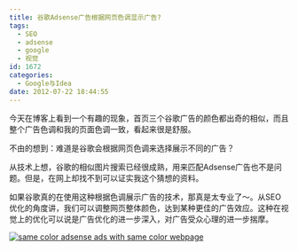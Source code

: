 ```yaml
---
title: 谷歌Adsense广告根据网页色调显示广告?
tags:
  - SEO
  - adsense
  - google
  - 视觉
id: 1672
categories:
  - Google与Idea
date: 2012-07-22 18:44:55
---
```


今天在博客上看到一个有趣的现象，首页三个谷歌广告的颜色都出奇的相似，而且整个广告色调和我的页面色调一致，看起来很是舒服。

不由的想到：难道是谷歌会根据网页色调来选择展示不同的广告？

从技术上想，谷歌的相似图片搜索已经很成熟，用来匹配Adsense广告也不是问题。但是，在网上却找不到可以证实我这个猜想的资料。

如果谷歌真的在使用这种根据色调展示广告的技术，那真是太专业了～。从SEO优化的角度讲，我们可以调整网页整体颜色，达到某种更佳的广告效应。这种在视觉上的优化可以说是广告优化的进一步深入，对广告受众心理的进一步揣摩。

[![](http://www.zhaiduo.com/wp-content/uploads/2012/07/same_color_adsense_with_sam.jpg "same color adsense ads with same color webpage")](http://www.zhaiduo.com/2012/07/%e8%b0%b7%e6%ad%8cadsense%e5%b9%bf%e5%91%8a%e6%a0%b9%e6%8d%ae%e7%bd%91%e9%a1%b5%e8%89%b2%e8%b0%83%e6%98%be%e7%a4%ba%e5%b9%bf%e5%91%8a/same_color_adsense_with_sam/)